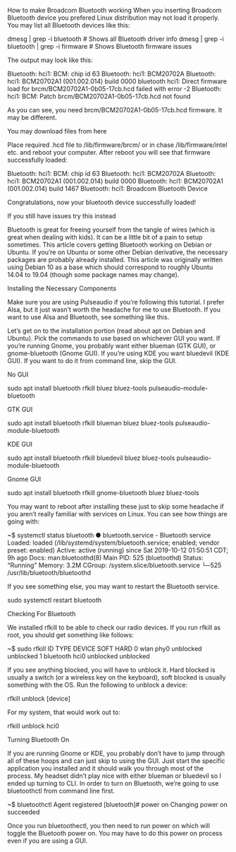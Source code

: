 How to make Broadcom Bluetooth working
When you inserting Broadcom Bluetooth device you prefered Linux distribution may not load it properly.
You may list all Bluetooth devices like this:

dmesg | grep -i bluetooth                    # Shows all Bluetooth driver info
dmesg | grep -i bluetooth | grep -i firmware # Shows Bluetooth firmware issues


The output may look like this:

Bluetooth: hci1: BCM: chip id 63
Bluetooth: hci1: BCM20702A
Bluetooth: hci1: BCM20702A1 (001.002.014) build 0000
bluetooth hci1: Direct firmware load for brcm/BCM20702A1-0b05-17cb.hcd failed with error -2
Bluetooth: hci1: BCM: Patch brcm/BCM20702A1-0b05-17cb.hcd not found

As you can see, you need brcm/BCM20702A1-0b05-17cb.hcd firmware. It may be different.

You may download files from here  

Place required .hcd file to /lib/firmware/brcm/ or in chase /lib/firmware/intel etc. and reboot your computer. After reboot you will see that firmware successfully loaded:

Bluetooth: hci1: BCM: chip id 63
Bluetooth: hci1: BCM20702A
Bluetooth: hci1: BCM20702A1 (001.002.014) build 0000
Bluetooth: hci1: BCM20702A1 (001.002.014) build 1467
Bluetooth: hci1: Broadcom Bluetooth Device

Congratulations, now your bluetooth device successfully loaded!  

If you still have issues try this instead

Bluetooth is great for freeing yourself from the tangle of wires (which is great when dealing with kids). It can be a little bit of a pain to setup sometimes. 
This article covers getting Bluetooth working on Debian or Ubuntu. If you’re on Ubuntu or some other Debian derivative, 
the necessary packages are probably already installed. This article was originally written using Debian 10 as a base which should correspond to roughly Ubuntu 14.04 to 19.04 (though some package names may change).

Installing the Necessary Components

Make sure you are using Pulseaudio if you’re following this tutorial. I prefer Alsa, but it just wasn’t worth the headache for me to use Bluetooth. If you want to use Alsa and Bluetooth, see something like this.

Let’s get on to the installation portion (read about apt on Debian and Ubuntu). Pick the commands to use based on whichever GUI you want. If you’re running Gnome, you probably want either blueman (GTK GUI), or gnome-bluetooth (Gnome GUI). If you’re using KDE you want bluedevil (KDE GUI). If you want to do it from command line, skip the GUI.

No GUI

sudo apt install bluetooth rfkill bluez bluez-tools pulseaudio-module-bluetooth

GTK GUI

sudo apt install bluetooth rfkill blueman bluez bluez-tools pulseaudio-module-bluetooth

KDE GUI

sudo apt install bluetooth rfkill bluedevil bluez bluez-tools pulseaudio-module-bluetooth

Gnome GUI

sudo apt install bluetooth rfkill gnome-bluetooth bluez bluez-tools

You may want to reboot after installing these just to skip some headache if you aren’t really familiar with services on Linux. You can see how things are going with:

~$ systemctl status bluetooth
● bluetooth.service - Bluetooth service
   Loaded: loaded (/lib/systemd/system/bluetooth.service; enabled; vendor preset: enabled)
   Active: active (running) since Sat 2019-10-12 01:50:51 CDT; 9h ago
     Docs: man:bluetoothd(8)
 Main PID: 525 (bluetoothd)
   Status: "Running"
   Memory: 3.2M
   CGroup: /system.slice/bluetooth.service
           └─525 /usr/lib/bluetooth/bluetoothd

If you see something else, you may want to restart the Bluetooth service.

sudo systemctl restart bluetooth

Checking For Bluetooth

We installed rfkill to be able to check our radio devices. If you run rfkill as root, you should get something like follows:

~$ sudo rfkill 
ID TYPE      DEVICE      SOFT      HARD
 0 wlan      phy0   unblocked unblocked
 1 bluetooth hci0   unblocked unblocked

If you see anything blocked, you will have to unblock it. Hard blocked is usually a switch (or a wireless key on the keyboard), soft blocked is usually something with the OS. Run the following to unblock a device:

rfkill unblock [device]

For my system, that would work out to:

rfkill unblock hci0

Turning Bluetooth On

If you are running Gnome or KDE, you probably don’t have to jump through all of these hoops and can just skip to using the GUI. Just start the specific application you installed and it should walk you through most of the process. My headset didn’t play nice with either blueman or bluedevil so I ended up turning to CLI. In order to turn on Bluetooth, we’re going to use bluetoothctl from command line first.

~$ bluetoothctl 
Agent registered
[bluetooth]# power on
Changing power on succeeded

Once you run bluetoothectl, you then need to run power on which will toggle the Bluetooth power on. You may have to do this power on process even if you are using a GUI.


